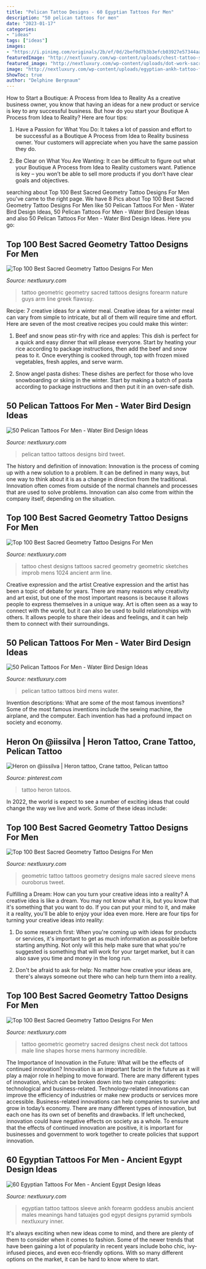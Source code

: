 ```yaml
---
title: "Pelican Tattoo Designs - 60 Egyptian Tattoos For Men"
description: "50 pelican tattoos for men"
date: "2023-01-17"
categories:
- "ideas"
tags: ["ideas"]
images:
- "https://i.pinimg.com/originals/2b/ef/0d/2bef0d7b3b3efcb03927e57344aa0c81.jpg"
featuredImage: "http://nextluxury.com/wp-content/uploads/chest-tattoo-sacred-geometry-shapes-on-males.jpg"
featured_image: "http://nextluxury.com/wp-content/uploads/dot-work-sacred-geometry-male-tattoo-designs-on-chest-and-neck.jpg"
image: "http://nextluxury.com/wp-content/uploads/egyptian-ankh-tattoo-for-males-on-forearm.jpg"
ShowToc: true
author: "Delphine Bergnaum"
---
```



How to Start a Boutique: A Process from Idea to Reality
As a creative business owner, you know that having an ideas for a new product or service is key to any successful business. But how do you start your Boutique A Process from Idea to Reality? Here are four tips:
1. Have a Passion for What You Do: It takes a lot of passion and effort to be successful as a Boutique A Process from Idea to Reality business owner. Your customers will appreciate when you have the same passion they do.

2. Be Clear on What You Are Wanting: It can be difficult to figure out what your Boutique A Process from Idea to Reality customers want. Patience is key – you won’t be able to sell more products if you don’t have clear goals and objectives.


	

		
searching about Top 100 Best Sacred Geometry Tattoo Designs For Men you've came to the right page. We have 8 Pics about Top 100 Best Sacred Geometry Tattoo Designs For Men like 50 Pelican Tattoos For Men - Water Bird Design Ideas, 50 Pelican Tattoos For Men - Water Bird Design Ideas and also 50 Pelican Tattoos For Men - Water Bird Design Ideas. Here you go:
		
    
## Top 100 Best Sacred Geometry Tattoo Designs For Men

<img loading=lazy src="http://nextluxury.com/wp-content/uploads/forearm-guys-art-geometric-tattoo.jpg" onerror="this.onerror=null;this.src='https://tse1.mm.bing.net/th?id=OIP.J2ECtew6yjBhDAdDX6nPZQAAAA&amp;pid=15.1';" alt="Top 100 Best Sacred Geometry Tattoo Designs For Men">

_Source: nextluxury.com_

>tattoo geometric geometry sacred tattoos designs forearm nature guys arm line greek flawssy. 

	

Recipe: 7 creative ideas for a winter meal.
Creative ideas for a winter meal can vary from simple to intricate, but all of them will require time and effort. Here are seven of the most creative recipes you could make this winter: 
1. Beef and snow peas stir-fry with rice and apples: This dish is perfect for a quick and easy dinner that will please everyone. Start by heating your rice according to package instructions, then add the beef and snow peas to it. Once everything is cooked through, top with frozen mixed vegetables, fresh apples, and serve warm. 

2. Snow angel pasta dishes: These dishes are perfect for those who love snowboarding or skiing in the winter. Start by making a batch of pasta according to package instructions and then put it in an oven-safe dish.

    
## 50 Pelican Tattoos For Men - Water Bird Design Ideas

<img loading=lazy src="http://nextluxury.com/wp-content/uploads/small-upper-chest-dotwork-cool-male-pelican-tattoo-designs.jpg" onerror="this.onerror=null;this.src='https://tse2.mm.bing.net/th?id=OIP.XCU9XDeBgKrB5n56FfJwugHaGd&amp;pid=15.1';" alt="50 Pelican Tattoos For Men - Water Bird Design Ideas">

_Source: nextluxury.com_

>pelican tattoo tattoos designs bird tweet. 

	

The history and definition of innovation:
Innovation is the process of coming up with a new solution to a problem. It can be defined in many ways, but one way to think about it is as a change in direction from the traditional. Innovation often comes from outside of the normal channels and processes that are used to solve problems. Innovation can also come from within the company itself, depending on the situation.

    
## Top 100 Best Sacred Geometry Tattoo Designs For Men

<img loading=lazy src="http://nextluxury.com/wp-content/uploads/chest-tattoo-sacred-geometry-shapes-on-males.jpg" onerror="this.onerror=null;this.src='https://tse3.mm.bing.net/th?id=OIP.PPAEE5xT6VvfY96NJdm1XQHaHa&amp;pid=15.1';" alt="Top 100 Best Sacred Geometry Tattoo Designs For Men">

_Source: nextluxury.com_

>tattoo chest designs tattoos sacred geometry geometric sketches improb mens 1024 ancient arm line. 

	

Creative expression and the artist
Creative expression and the artist has been a topic of debate for years. There are many reasons why creativity and art exist, but one of the most important reasons is because it allows people to express themselves in a unique way. Art is often seen as a way to connect with the world, but it can also be used to build relationships with others. It allows people to share their ideas and feelings, and it can help them to connect with their surroundings.

    
## 50 Pelican Tattoos For Men - Water Bird Design Ideas

<img loading=lazy src="http://nextluxury.com/wp-content/uploads/mens-cool-pelican-tattoo-ideas-half-sleeve.jpg" onerror="this.onerror=null;this.src='https://tse2.mm.bing.net/th?id=OIP.yU9QZdGilDzPiX2wLaqqjAHaHa&amp;pid=15.1';" alt="50 Pelican Tattoos For Men - Water Bird Design Ideas">

_Source: nextluxury.com_

>pelican tattoo tattoos bird mens water. 

	

Invention descriptions: What are some of the most famous inventions?
Some of the most famous inventions include the sewing machine, the airplane, and the computer. Each invention has had a profound impact on society and economy.

    
## Heron On @iissilva | Heron Tattoo, Crane Tattoo, Pelican Tattoo

<img loading=lazy src="https://i.pinimg.com/originals/2b/ef/0d/2bef0d7b3b3efcb03927e57344aa0c81.jpg" onerror="this.onerror=null;this.src='https://tse2.mm.bing.net/th?id=OIP.H5Ymh2-GWoQ3YVZEa82QEgHaIl&amp;pid=15.1';" alt="Heron on @iissilva | Heron tattoo, Crane tattoo, Pelican tattoo">

_Source: pinterest.com_

>tattoo heron tatoos. 

	

In 2022, the world is expect to see a number of exciting ideas that could change the way we live and work. Some of these ideas include:

    
## Top 100 Best Sacred Geometry Tattoo Designs For Men

<img loading=lazy src="http://nextluxury.com/wp-content/uploads/ouroborus-geometric-male-tattoos.jpg" onerror="this.onerror=null;this.src='https://tse1.mm.bing.net/th?id=OIP.BbMsYaBn7HWINlBSGmjzZwHaHa&amp;pid=15.1';" alt="Top 100 Best Sacred Geometry Tattoo Designs For Men">

_Source: nextluxury.com_

>geometric tattoo tattoos geometry designs male sacred sleeve mens ouroborus tweet. 

	

Fulfilling a Dream: How can you turn your creative ideas into a reality?
A creative idea is like a dream. You may not know what it is, but you know that it's something that you want to do. If you can put your mind to it, and make it a reality, you'll be able to enjoy your idea even more. Here are four tips for turning your creative ideas into reality:
1. Do some research first: When you're coming up with ideas for products or services, it's important to get as much information as possible before starting anything. Not only will this help make sure that what you're suggested is something that will work for your target market, but it can also save you time and money in the long run.

2. Don't be afraid to ask for help: No matter how creative your ideas are, there's always someone out there who can help turn them into a reality.

    
## Top 100 Best Sacred Geometry Tattoo Designs For Men

<img loading=lazy src="http://nextluxury.com/wp-content/uploads/dot-work-sacred-geometry-male-tattoo-designs-on-chest-and-neck.jpg" onerror="this.onerror=null;this.src='https://tse3.mm.bing.net/th?id=OIP.7dxYxu6R727TvntS2_bYdgHaJ6&amp;pid=15.1';" alt="Top 100 Best Sacred Geometry Tattoo Designs For Men">

_Source: nextluxury.com_

>tattoo geometric geometry sacred designs chest neck dot tattoos male line shapes horse mens harmony incredible. 

	

The Importance of Innovation in the Future: What will be the effects of continued innovation?
Innovation is an important factor in the future as it will play a major role in helping to move forward. There are many different types of innovation, which can be broken down into two main categories: technological and business-related. Technology-related innovations can improve the efficiency of industries or make new products or services more accessible. Business-related innovations can help companies to survive and grow in today’s economy. There are many different types of innovation, but each one has its own set of benefits and drawbacks. If left unchecked, innovation could have negative effects on society as a whole. To ensure that the effects of continued innovation are positive, it is important for businesses and government to work together to create policies that support innovation.

    
## 60 Egyptian Tattoos For Men - Ancient Egypt Design Ideas

<img loading=lazy src="http://nextluxury.com/wp-content/uploads/egyptian-ankh-tattoo-for-males-on-forearm.jpg" onerror="this.onerror=null;this.src='https://tse1.mm.bing.net/th?id=OIP.62kZtWc2LzSCSn95jfZZ3QHaHR&amp;pid=15.1';" alt="60 Egyptian Tattoos For Men - Ancient Egypt Design Ideas">

_Source: nextluxury.com_

>egyptian tattoo tattoos sleeve ankh forearm goddess anubis ancient males meanings hand tatuajes god egypt designs pyramid symbols nextluxury inner. 

	

It's always exciting when new ideas come to mind, and there are plenty of them to consider when it comes to fashion. Some of the newer trends that have been gaining a lot of popularity in recent years include boho chic, ivy-infused pieces, and even eco-friendly options. With so many different options on the market, it can be hard to know where to start.

